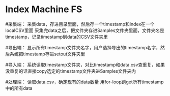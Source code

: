 # Index Machine FS

#采集端：
采集data，存进目录里面，然后存一个timestamp和index在一个localCSV里面
采集完data之后，把文件夹存进Samples文件夹里面，文件夹名是timestamp，记录timestamp到data的CSV文件夹里

#导出端：
显示所有timestamp文件夹名字，用户选择导出的timestamp名字，然后系统把timestamp存进setout文件夹里

#导入端：
系统读取timestamp文件夹，对比timestamp和data.csv查重复，如果没重复的话直接copy选定的timestamp文件夹进Samples文件夹内

#处理端：
读取data.csv，确定现有的data数量
用for-loop跑get所有timestamp中的所有data
